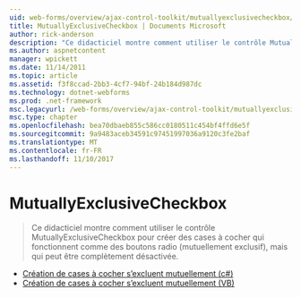 ```yaml
---
uid: web-forms/overview/ajax-control-toolkit/mutuallyexclusivecheckbox/index
title: MutuallyExclusiveCheckbox | Documents Microsoft
author: rick-anderson
description: "Ce didacticiel montre comment utiliser le contrôle MutuallyExclusiveCheckbox pour créer des cases à cocher qui fonctionnent comme des boutons radio (mutuellement exclusif), mais qui peut être en cours..."
ms.author: aspnetcontent
manager: wpickett
ms.date: 11/14/2011
ms.topic: article
ms.assetid: f3f8ccad-2bb3-4cf7-94bf-24b184d987dc
ms.technology: dotnet-webforms
ms.prod: .net-framework
msc.legacyurl: /web-forms/overview/ajax-control-toolkit/mutuallyexclusivecheckbox
msc.type: chapter
ms.openlocfilehash: bea70dbaeb855c586cc0180511c454bf4ffd6e5f
ms.sourcegitcommit: 9a9483aceb34591c97451997036a9120c3fe2baf
ms.translationtype: MT
ms.contentlocale: fr-FR
ms.lasthandoff: 11/10/2017
---
```

<a name="mutuallyexclusivecheckbox"></a>MutuallyExclusiveCheckbox
====================
> Ce didacticiel montre comment utiliser le contrôle MutuallyExclusiveCheckbox pour créer des cases à cocher qui fonctionnent comme des boutons radio (mutuellement exclusif), mais qui peut être complètement désactivée.


- [Création de cases à cocher s’excluent mutuellement (c#)](creating-mutually-exclusive-checkboxes-cs.md)
- [Création de cases à cocher s’excluent mutuellement (VB)](creating-mutually-exclusive-checkboxes-vb.md)
